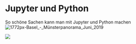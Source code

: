 # Jupyter und Python
So schöne Sachen kann man mit Jupyter und Python machen
![1772px-Basel_-_Münsterpanorama_Juni_2019](https://jupyter.org/assets/jupyterpreview.png)

![](https://miro.medium.com/max/1400/1*ezJx8ZEu1Va14iscq_h5Gg.png)

